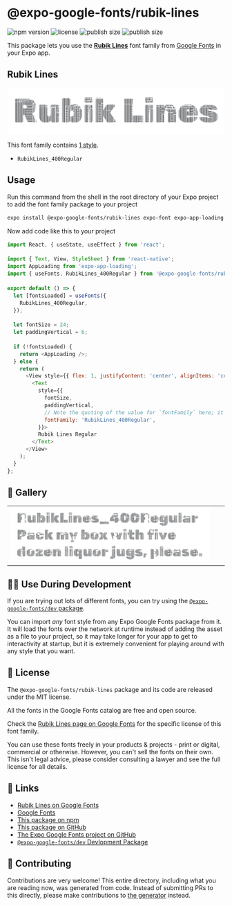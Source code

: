 # @expo-google-fonts/rubik-lines

![npm version](https://flat.badgen.net/npm/v/@expo-google-fonts/rubik-lines)
![license](https://flat.badgen.net/github/license/expo/google-fonts)
![publish size](https://flat.badgen.net/packagephobia/install/@expo-google-fonts/rubik-lines)
![publish size](https://flat.badgen.net/packagephobia/publish/@expo-google-fonts/rubik-lines)

This package lets you use the [**Rubik Lines**](https://fonts.google.com/specimen/Rubik+Lines) font family from [Google Fonts](https://fonts.google.com/) in your Expo app.

## Rubik Lines

![Rubik Lines](./font-family.png)

This font family contains [1 style](#-gallery).

- `RubikLines_400Regular`

## Usage

Run this command from the shell in the root directory of your Expo project to add the font family package to your project
```sh
expo install @expo-google-fonts/rubik-lines expo-font expo-app-loading
```

Now add code like this to your project
```js
import React, { useState, useEffect } from 'react';

import { Text, View, StyleSheet } from 'react-native';
import AppLoading from 'expo-app-loading';
import { useFonts, RubikLines_400Regular } from '@expo-google-fonts/rubik-lines';

export default () => {
  let [fontsLoaded] = useFonts({
    RubikLines_400Regular,
  });

  let fontSize = 24;
  let paddingVertical = 6;

  if (!fontsLoaded) {
    return <AppLoading />;
  } else {
    return (
      <View style={{ flex: 1, justifyContent: 'center', alignItems: 'center' }}>
        <Text
          style={{
            fontSize,
            paddingVertical,
            // Note the quoting of the value for `fontFamily` here; it expects a string!
            fontFamily: 'RubikLines_400Regular',
          }}>
          Rubik Lines Regular
        </Text>
      </View>
    );
  }
};

```

## 🔡 Gallery


||||
|-|-|-|
|![RubikLines_400Regular](./RubikLines_400Regular.ttf.png)||||


## 👩‍💻 Use During Development

If you are trying out lots of different fonts, you can try using the [`@expo-google-fonts/dev` package](https://github.com/expo/google-fonts/tree/master/font-packages/dev#readme).

You can import *any* font style from any Expo Google Fonts package from it. It will load the fonts
over the network at runtime instead of adding the asset as a file to your project, so it may take longer
for your app to get to interactivity at startup, but it is extremely convenient
for playing around with any style that you want.

## 📖 License

The `@expo-google-fonts/rubik-lines` package and its code are released under the MIT license.

All the fonts in the Google Fonts catalog are free and open source.

Check the [Rubik Lines page on Google Fonts](https://fonts.google.com/specimen/Rubik+Lines) for the specific license of this font family.

You can use these fonts freely in your products & projects - print or digital, commercial or otherwise. However, you can't sell the fonts on their own. This isn't legal advice, please consider consulting a lawyer and see the full license for all details.

## 🔗 Links

- [Rubik Lines on Google Fonts](https://fonts.google.com/specimen/Rubik+Lines)
- [Google Fonts](https://fonts.google.com/)
- [This package on npm](https://www.npmjs.com/package/@expo-google-fonts/rubik-lines)
- [This package on GitHub](https://github.com/expo/google-fonts/tree/master/font-packages/rubik-lines)
- [The Expo Google Fonts project on GitHub](https://github.com/expo/google-fonts)
- [`@expo-google-fonts/dev` Devlopment Package](https://github.com/expo/google-fonts/tree/master/font-packages/dev)

## 🤝 Contributing

Contributions are very welcome! This entire directory, including what you are reading now, was generated from code. Instead of submitting PRs to this directly, please make contributions to [the generator](https://github.com/expo/google-fonts/tree/master/packages/generator) instead.
